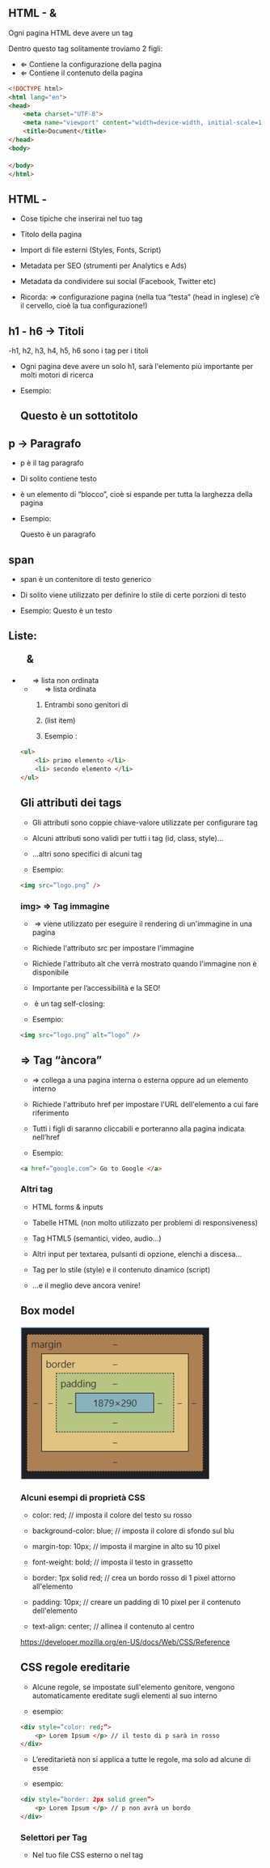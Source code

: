 ## HTML - <head> & <body>
Ogni pagina HTML deve avere un tag <html>

Dentro questo tag solitamente troviamo 2 figli:

- <head> ⇐ Contiene la configurazione della pagina
- <body> ⇐ Contiene il contenuto della pagina

```html
<!DOCTYPE html>
<html lang="en">
<head>
    <meta charset="UTF-8">
    <meta name="viewport" content="width=device-width, initial-scale=1.0">
    <title>Document</title>
</head>
<body>
    
</body>
</html>
```

## HTML - <head>
- Cose tipiche che inserirai nel tuo tag <head>

- Titolo della pagina
- Import di file esterni (Styles, Fonts, Script)
- Metadata per SEO (strumenti per Analytics e Ads)
- Metadata da condividere sui social (Facebook, Twitter etc)

- Ricorda: <head> => configurazione pagina 
(nella tua “testa” (head in inglese) c’è il cervello, cioè la tua configurazione!)

## h1 - h6 → Titoli
-h1, h2, h3, h4, h5, h6 sono i tag per i titoli

- Ogni pagina deve avere un solo h1, sarà l'elemento più importante per molti motori di ricerca

- Esempio: <h2> Questo è un sottotitolo </h2>

## p → Paragrafo
- p è il tag paragrafo

- Di solito contiene testo 

- è un elemento di “blocco”, cioè si espande per tutta la larghezza della pagina

- Esempio: <p> Questo è un paragrafo</p>

## span
- span è un contenitore di testo generico

- Di solito viene utilizzato per definire lo stile di certe porzioni di testo

- Esempio: <span> Questo è un testo </span>

## Liste: <ul> & <ol>
- <ul> ⇒ lista non ordinata

- <ol> ⇒ lista ordinata

- Entrambi sono genitori di <li> (list item)

- Esempio :

```html
<ul>
	<li> primo elemento </li>
	<li> secondo elemento </li>
</ul>
```

## Gli attributi dei tags
- Gli attributi sono coppie chiave-valore utilizzate per configurare tag

- Alcuni attributi sono validi per tutti i tag (id, class, style)...

- …altri sono specifici di alcuni tag

- Esempio:

```html
<img src=”logo.png” />
```

### img> ⇒ Tag immagine
- <img> ⇒ viene utilizzato per eseguire il rendering di un'immagine in una pagina


- Richiede l'attributo src per impostare l'immagine


- Richiede l'attributo alt che verrà mostrato quando l'immagine non è disponibile 
 - Importante per l’accessibilità e la SEO!

- <img>  è un tag self-closing:

- Esempio: 
```html
<img src=”logo.png” alt=”logo” />
```

## <a> ⇒ Tag “àncora”
- <a> ⇒ collega a una pagina interna o esterna oppure ad un elemento interno

- Richiede l'attributo href per impostare l'URL dell'elemento a cui fare riferimento

- Tutti i figli di <a> saranno cliccabili e porteranno alla pagina indicata nell’href

- Esempio: 
```html
<a href=”google.com”> Go to Google </a>
```

### Altri tag
- HTML forms & inputs

- Tabelle HTML (non molto utilizzato per problemi di responsiveness)

- Tag HTML5 (semantici, video, audio…)

- Altri input per textarea, pulsanti di opzione, elenchi a discesa...

- Tag per lo stile (style) e il contenuto dinamico (script)

- …e il meglio deve ancora venire!

## Box model
![box_model](image.png)


### Alcuni esempi di proprietà CSS
- color: red; // imposta il colore del testo su rosso

- background-color: blue; // imposta il colore di sfondo sul blu

- margin-top: 10px; // imposta il margine in alto su 10 pixel

- font-weight: bold; // imposta il testo in grassetto

- border: 1px solid red; // crea un bordo rosso di 1 pixel attorno all'elemento

- padding: 10px; // creare un padding di 10 pixel per il contenuto dell'elemento

- text-align: center; // allinea il contenuto al centro

https://developer.mozilla.org/en-US/docs/Web/CSS/Reference

## CSS regole ereditarie
- Alcune regole, se impostate sull'elemento genitore, vengono automaticamente ereditate sugli elementi al suo interno

- esempio: 

```html
<div style=”color: red;”>
	<p> Lorem Ipsum </p> // il testo di p sarà in rosso
</div>
```

- L’ereditarietà non si applica a tutte le regole, ma solo ad alcune di esse

- esempio:

```html
<div style=”border: 2px solid green”>
	<p> Lorem Ipsum </p> // p non avrà un bordo
</div>
```

### Selettori per Tag
- Nel tuo file CSS esterno o nel tag <style> puoi specificare regole per ogni dato elemento con un tag specifico

- esempio:

```html
  div { // selettore
			border: 1px solid red; // regola
} // darà un bordo di 1px colore rosso a tutti i div della pagina
```

- Queste regole si applicheranno a TUTTI i tag della pagina

- Il nome del tag qui è usato come "selettore". Il selettore definisce a quali elementi verranno applicate le regole.
In questo caso, le regole verranno applicate a tutti i div della pagina